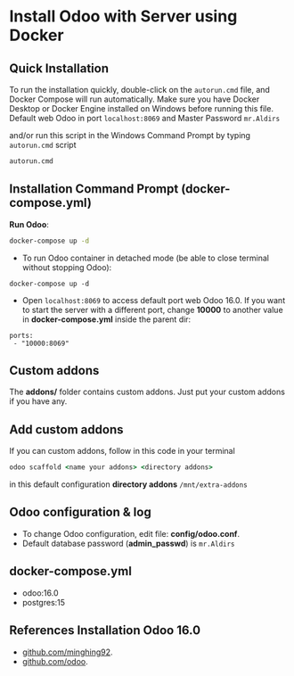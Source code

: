 # Install Odoo with Server using Docker

## Quick Installation
To run the installation quickly, double-click on the `autorun.cmd` file, and Docker Compose will run automatically. Make sure you have Docker Desktop or Docker Engine installed on Windows before running this file. Default web Odoo in port `localhost:8069` and Master Password `mr.Aldirs`

and/or run this script in the Windows Command Prompt by typing `autorun.cmd` script

``` cmd
autorun.cmd
```

## Installation Command Prompt (docker-compose.yml)

**Run Odoo**:

``` cmd
docker-compose up -d
```

- To run Odoo container in detached mode (be able to close terminal without stopping Odoo):

```
docker-compose up -d
```

- Open `localhost:8069` to access default port web Odoo 16.0. If you want to start the server with a different port, change **10000** to another value in **docker-compose.yml** inside the parent dir:

```
ports:
 - "10000:8069"
```

## Custom addons

The **addons/** folder contains custom addons. Just put your custom addons if you have any.

## Add custom addons

If you can custom addons, follow in this code in your terminal

``` cmd
odoo scaffold <name your addons> <directory addons>
```

in this default configuration  **directory addons** `/mnt/extra-addons`

## Odoo configuration & log

* To change Odoo configuration, edit file: **config/odoo.conf**.
* Default database password (**admin_passwd**) is `mr.Aldirs`

## docker-compose.yml

* odoo:16.0
* postgres:15

## References Installation Odoo 16.0
- [github.com/minghing92](https://github.com/minhng92/odoo-16-docker-compose).
- [github.com/odoo](https://github.com/odoo).

